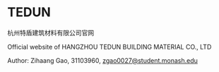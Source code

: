 # TEDUN
杭州特盾建筑材料有限公司官网

Official website of HANGZHOU TEDUN BUILDING MATERIAL CO., LTD

Author: Zihaang Gao, 31103960, zgao0027@student.monash.edu

